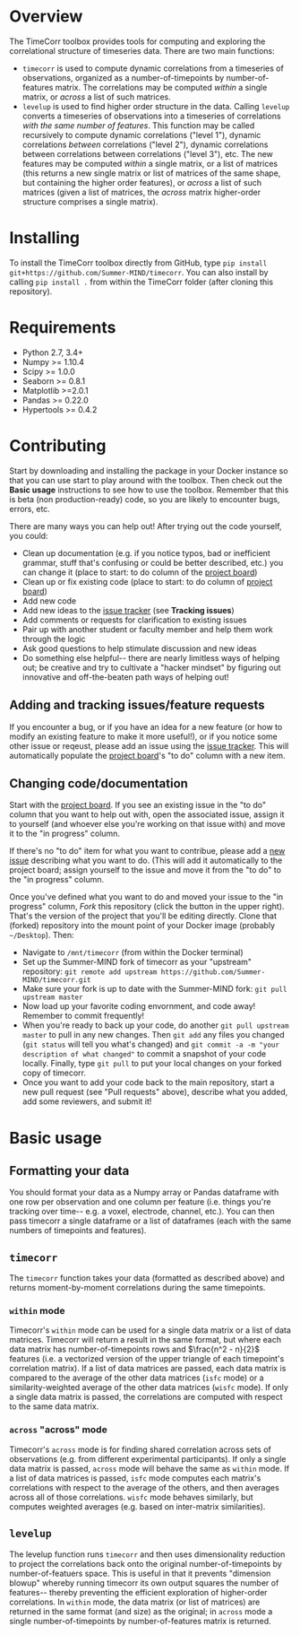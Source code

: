 # Overview
The TimeCorr toolbox provides tools for computing and exploring the correlational structure of timeseries data.  There are two main functions:
* `timecorr` is used to compute dynamic correlations from a timeseries of observations, organized as a number-of-timepoints by number-of-features matrix.  The correlations may be computed _within_ a single matrix, or _across_ a list of such matrices.
* `levelup` is used to find higher order structure in the data.  Calling `levelup` converts a timeseries of observations into a timeseries of correlations _with the same number of features_.  This function may be called recursively to compute dynamic correlations ("level 1"), dynamic correlations _between_ correlations ("level 2"), dynamic correlations between correlations between correlations ("level 3"), etc.  The new features may be computed _within_ a single matrix, or a list of matrices (this returns a new single matrix or list of matrices of the same shape, but containing the higher order features), or _across_ a list of such matrices (given a list of matrices, the _across_ matrix higher-order structure comprises a single matrix).

# Installing
To install the TimeCorr toolbox directly from GitHub, type `pip install git+https://github.com/Summer-MIND/timecorr`.  You can also install by calling `pip install .` from within the TimeCorr folder (after cloning this repository).

# Requirements

* Python 2.7, 3.4+
* Numpy >= 1.10.4
* Scipy >= 1.0.0
* Seaborn >= 0.8.1
* Matplotlib >=2.0.1
* Pandas >= 0.22.0
* Hypertools >= 0.4.2

# Contributing
Start by downloading and installing the package in your Docker instance so that you can use start to play around with the toolbox.  Then check out the **Basic usage** instructions to see how to use the toolbox.  Remember that this is beta (non production-ready) code, so you are likely to encounter bugs, errors, etc.

There are many ways you can help out!  After trying out the code yourself, you could:
- Clean up documentation (e.g. if you notice typos, bad or inefficient grammar, stuff that's confusing or could be better described, etc.) you can change it (place to start: to do column of the [project board](https://github.com/Summer-MIND/timecorr/projects/1))
- Clean up or fix existing code (place to start: to do column of [project board](https://github.com/Summer-MIND/timecorr/projects/1))
- Add new code
- Add new ideas to the [issue tracker](https://github.com/Summer-MIND/timecorr/issues) (see **Tracking issues**)
- Add comments or requests for clarification to existing issues
- Pair up with another student or faculty member and help them work through the logic
- Ask good questions to help stimulate discussion and new ideas
- Do something else helpful-- there are nearly limitless ways of helping out; be creative and try to cultivate a "hacker mindset" by figuring out innovative and off-the-beaten path ways of helping out!

## Adding and tracking issues/feature requests
If you encounter a bug, or if you have an idea for a new feature (or how to modify an existing feature to make it more useful!), or if you notice some other issue or reqeust, please add an issue using the [issue tracker](https://github.com/Summer-MIND/timecorr/issues).  This will automatically populate the [project board](https://github.com/Summer-MIND/timecorr/projects/1)'s "to do" column with a new item.

## Changing code/documentation
Start with the [project board](https://github.com/Summer-MIND/timecorr/projects/1).  If you see an existing issue in the "to do" column that you want to help out with, open the associated issue, assign it to yourself (and whoever else you're working on that issue with) and move it to the "in progress" column.

If there's no "to do" item for what you want to contribue, please add a [new issue](https://github.com/Summer-MIND/timecorr/issues) describing what you want to do.  (This will add it automatically to the project board; assign yourself to the issue and move it from the "to do" to the "in progress" column.

Once you've defined what you want to do and moved your issue to the "in progress" column, *Fork* this repository (click the button in the upper right).  That's the version of the project that you'll be editing directly.  Clone that (forked) repository into the mount point of your Docker image (probably `~/Desktop`).  Then:
- Navigate to `/mnt/timecorr` (from within the Docker terminal)
- Set up the Summer-MIND fork of timecorr as your "upstream" repository: `git remote add upstream https://github.com/Summer-MIND/timecorr.git`
- Make sure your fork is up to date with the Summer-MIND fork: `git pull upstream master`
- Now load up your favorite coding envornment, and code away!  Remember to commit frequently!
- When you're ready to back up your code, do another `git pull upstream master` to pull in any new changes.  Then `git add` any files you changed (`git status` will tell you what's changed) and `git commit -a -m "your description of what changed"` to commit a snapshot of your code locally.  Finally, type `git pull` to put your local changes on your forked copy of timecorr.
- Once you want to add your code back to the main repository, start a new pull request (see "Pull requests" above), describe what you added, add some reviewers, and submit it!

# Basic usage
## Formatting your data
You should format your data as a Numpy array or Pandas dataframe with one row per observation and one column per feature (i.e. things you're tracking over time-- e.g. a voxel, electrode, channel, etc.).  You can then pass timecorr a single dataframe or a list of dataframes (each with the same numbers of timepoints and features).

## `timecorr`
The `timecorr` function takes your data (formatted as described above) and returns moment-by-moment correlations during the same timepoints.

### `within` mode

Timecorr's `within` mode can be used for a single data matrix or a list of data matrices.  Timecorr will return a result in the same format, but where each data matrix has number-of-timepoints rows and $\frac{n^2 - n}{2}$ features (i.e. a vectorized version of the upper triangle of each timepoint's correlation matrix).  If a list of data matrices are passed, each data matrix is compared to the average of the other data matrices (`isfc` mode) or a similarity-weighted average of the other data matrices (`wisfc` mode).  If only a single data matrix is passed, the correlations are computed with respect to the same data matrix.

### `across` "across" mode ###
Timecorr's `across` mode is for finding shared correlation across sets of observations (e.g. from different experimental participants).  If only a single data matrix is passed, `across` mode will behave the same as `within` mode.  If a list of data matrices is passed, `isfc` mode computes each matrix's correlations with respect to the average of the others, and then averages across all of those correlations.  `wisfc` mode behaves similarly, but computes weighted averages (e.g. based on inter-matrix similarities).


## `levelup`
The levelup function runs `timecorr` and then uses dimensionality reduction to project the correlations back onto the original number-of-timepoints by number-of-featuers space.  This is useful in that it prevents "dimension blowup" whereby running timecorr its own output squares the number of features-- thereby preventing the efficient exploration of higher-order correlations.  In `within` mode, the data matrix (or list of matrices) are returned in the same format (and size) as the original; in `across` mode a single number-of-timepoints by number-of-features matrix is returned.
